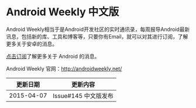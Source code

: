 # Android Weekly 中文版

Android Weekly相当于是Android开发社区的实时通讯录，每周报导Android最新讯息，包括新的库、工具和博客等，只要你有Email，就可以对其进行订阅，了解更多关于安卓的消息。

[点击订阅](http://tinyletter.com/androidweeklycn)了解更多关于 Android 的消息。

Android Weekly 官网：<http://androidweekly.net/>

|更新日期    |更新内容
|----------|--------------------
|2015-04-07|Issue#145 中文版发布

